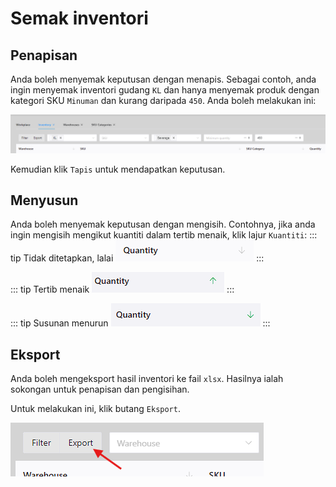 # Semak inventori
## Penapisan
Anda boleh menyemak keputusan dengan menapis. Sebagai contoh, anda ingin menyemak inventori gudang `KL` dan hanya menyemak produk dengan kategori SKU `Minuman` dan kurang daripada `450`.   Anda boleh melakukan ini:

![Contoh 1](../../assets/inventory-example-filtering.png)

Kemudian klik `Tapis` untuk mendapatkan keputusan.

## Menyusun
Anda boleh menyemak keputusan dengan mengisih. Contohnya, jika anda ingin mengisih mengikut kuantiti dalam tertib menaik, klik lajur `Kuantiti`:
::: tip Tidak ditetapkan, lalai
![Isih contoh](../../assets/inventory-example-sorting-unset.png)
:::

::: tip Tertib menaik
![Isih contoh](../../assets/inventory-example-sorting-ascending.png)
:::

::: tip Susunan menurun
![Isih contoh](../../assets/inventory-example-sorting-descending.png)
:::

## Eksport
Anda boleh mengeksport hasil inventori ke fail `xlsx`. Hasilnya ialah sokongan untuk penapisan dan pengisihan.

Untuk melakukan ini, klik butang `Eksport`.

![Butang eksport](../../assets/inventory-example-export.png)